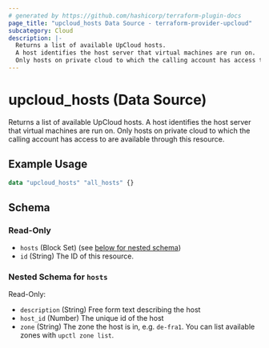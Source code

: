 ```yaml
---
# generated by https://github.com/hashicorp/terraform-plugin-docs
page_title: "upcloud_hosts Data Source - terraform-provider-upcloud"
subcategory: Cloud
description: |-
  Returns a list of available UpCloud hosts.
  A host identifies the host server that virtual machines are run on.
  Only hosts on private cloud to which the calling account has access to are available through this resource.
---
```


# upcloud_hosts (Data Source)

Returns a list of available UpCloud hosts. 
		A host identifies the host server that virtual machines are run on. 
		Only hosts on private cloud to which the calling account has access to are available through this resource.

## Example Usage

```terraform
data "upcloud_hosts" "all_hosts" {}
```

<!-- schema generated by tfplugindocs -->
## Schema

### Read-Only

- `hosts` (Block Set) (see [below for nested schema](#nestedblock--hosts))
- `id` (String) The ID of this resource.

<a id="nestedblock--hosts"></a>
### Nested Schema for `hosts`

Read-Only:

- `description` (String) Free form text describing the host
- `host_id` (Number) The unique id of the host
- `zone` (String) The zone the host is in, e.g. `de-fra1`. You can list available zones with `upctl zone list`.
